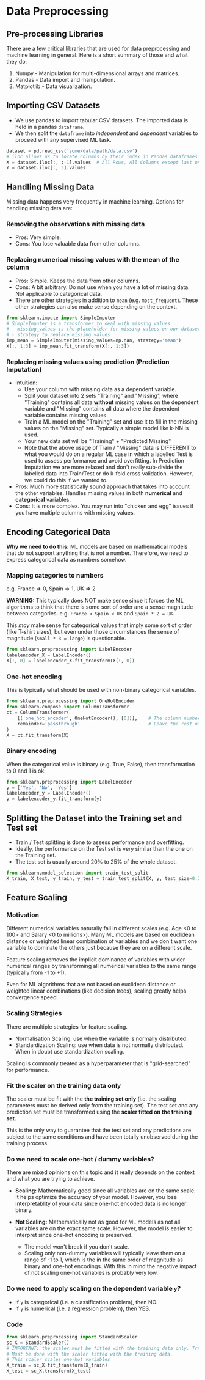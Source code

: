 # Data Preprocessing

## Pre-processing Libraries
There are a few critical libraries that are used for data preprocessing and machine learning in general.
Here is a short summary of those and what they do:
1. Numpy - Manipulation for multi-dimensional arrays and matrices.
2. Pandas - Data import and manipulation.
3. Matplotlib - Data visualization.

## Importing CSV Datasets
- We use pandas to import tabular CSV datasets. The imported data is held in
a pandas `dataframe`.
- We then split the `dataframe` into _independent_ and _dependent_ variables
to proceed with any supervised ML task.
```python
dataset = pd.read_csv('some/data/path/data.csv')
# iloc allows us to locate columns by their index in Pandas dataframes
X = dataset.iloc[:, :-1].values  # All Rows, All Columns except last one
Y = dataset.iloc[:, 3].values
```

## Handling Missing Data
Missing data happens very frequently in machine learning. Options for handling missing data are:

### Removing the observations with missing data
 - Pros: Very simple.
 - Cons: You lose valuable data from other columns.
  
### Replacing numerical missing values with the mean of the column
 - Pros: Simple. Keeps the data from other columns.
 - Cons: A bit arbitrary. Do not use when you have a lot of missing data. Not applicable to categorical data.
 - There are other strategies in addition to `mean` (e.g. `most_frequent`). These other strategies
  can also make sense depending on the context.
```python
from sklearn.impute import SimpleImputer
# SimpleImputer is a transformer to deal with missing values
# - missing_values is the placeholder for missing values on our dataset
# - strategy to replace missing values
imp_mean = SimpleImputer(missing_values=np.nan, strategy='mean')
X[:, 1:3] = imp_mean.fit_transform(X[:, 1:3])
```

### Replacing missing values using prediction (Prediction Imputation)
 - Intuition: 
     - Use your column with missing data as a dependent variable.
     - Split your dataset into 2 sets "Training" and "Missing", where "Training" contains all data __without__ missing values on the
     dependent variable and "Missing" contains all data where the dependent variable contains missing values.
     - Train a ML model on the "Training" set and use it to fill in the missing values on the "Missing" set. 
     Typically a simple model like k-NN is used.
     - Your new data set will be "Training" + "Predicted Missing"
     - Note that the above usage of Train / "Missing" data is DIFFERENT to what you would do on a regular ML case in which a
     labelled Test is used to assess performance and avoid overfitting. In Prediction Imputation we are more
     relaxed and don't really sub-divide the labelled data into Train/Test or do k-fold cross validation. However, we
     could do this if we wanted to.
  - Pros: Much more statistically sound approach that takes into account the other variables. Handles missing values
  in both __numerical__ and __categorical__ variables.
  - Cons: It is more complex. You may run into "chicken and egg" issues if you have multiple columns with missing values.

## Encoding Categorical Data
**Why we need to do this:**  ML models are based on mathematical models that do not support anything that is not a number.
Therefore, we need to express categorical data as numbers somehow. 

### Mapping categories to numbers
e.g. France => 0, Spain => 1, UK => 2

**WARNING:** This typically does NOT make sense since it forces the ML algorithms to think that there is some sort
of order and a sense magnitude between categories. e.g. `France < Spain < UK` and `Spain * 2 = UK`. 

This _may_ make sense for categorical values that imply some sort of order (like T-shirt sizes), but even under those
circumstances the sense of magnitude (`small * 3 = large`) is questionable.

```python
from sklearn.preprocessing import LabelEncoder
labelencoder_X = LabelEncoder()
X[:, 0] = labelencoder_X.fit_transform(X[:, 0])
``` 

### One-hot encoding
This is typically what should be used with non-binary categorical variables.
```python
from sklearn.preprocessing import OneHotEncoder
from sklearn.compose import ColumnTransformer
ct = ColumnTransformer(
    [('one_hot_encoder', OneHotEncoder(), [0])],    # The column numbers to be transformed (here is [0] but can be [0, 1, 3])
    remainder='passthrough'                         # Leave the rest of the columns untouched
)
X = ct.fit_transform(X)
```

### Binary encoding
When the categorical value is binary (e.g. True, False), then transformation to 0 and 1 is ok.
```python
from sklearn.preprocessing import LabelEncoder
y = ['Yes', 'No', 'Yes']
labelencoder_y = LabelEncoder()
y = labelencoder_y.fit_transform(y)
```

## Splitting the Dataset into the Training set and Test set
- Train / Test splitting is done to assess performance and overfitting.
- Ideally, the performance on the Test set is very similar than the one on the Training set.
- The test set is usually around 20% to 25% of the whole dataset.
```python
from sklearn.model_selection import train_test_split
X_train, X_test, y_train, y_test = train_test_split(X, y, test_size=0.2)
```

## Feature Scaling

### Motivation

Different numerical variables naturally fall in different scales (e.g. Age <0 to 100> and Salary <0 to millions>). Many ML models are
based on euclidean distance or weighted linear combination of variables and we don't want one variable to dominate
the others just because they are on a different scale.

Feature scaling removes the implicit dominance of variables with wider numerical ranges by transforming all
numerical variables to the same range (typically from -1 to +1).

Even for ML algorithms that are not based on euclidean distance or weighted linear combinations (like decision trees),
scaling greatly helps convergence speed.

### Scaling Strategies

There are multiple strategies for feature scaling.
- Normalisation Scaling: use when the variable is normally distributed. 
- Standardization Scaling: use when data is not normally distributed. When in doubt use standardization scaling.

Scaling is commonly treated as a hyperparameter that is "grid-searched" for performance.


### Fit the scaler on the training data only

The scaler must be fit with the **the training set only** (i.e. the scaling parameters must be derived only from
the training set). The test set and any prediction set must be transformed using the **scaler fitted on the
training set.**

This is the only way to guarantee that the test set and any predictions are subject to the same conditions
and have been totally unobserved during the training process.

### Do we need to scale one-hot / dummy variables?

There are mixed opinions on this topic and it really depends on the context and what you are trying to achieve.

- **Scaling:** Mathematically good since all variables are on the same scale. It helps optimize the accuracy of your model.
However, you lose interpretablity of your data since one-hot encoded data is no longer binary. 

- **Not Scaling:** Mathematically not as good for ML models as not all variables are on the exact same scale. However,
the model is easier to interpret since one-hot encoding is preserved.
   - The model won't break if you don't scale.
   - Scaling only non-dummy variables will typically leave them on a range of -1 to 1, which is the in the same
   order of magnitude as binary and one-hot encodings. With this in mind the negative impact of not scaling one-hot variables
   is probably very low.

### Do we need to apply scaling on the dependent variable `y`?

- If `y` is categorical (i.e. a classification problem), then NO.
- If `y` is numerical (i.e. a regression problem), then YES.

### Code
```python
from sklearn.preprocessing import StandardScaler
sc_X = StandardScaler()
# IMPORTANT: the scaler must be fitted with the training data only. Transfromation of the test and prediction sets
# Must be done with the scaler fitted with the training data.
# This scaler scales one-hot variables
X_train = sc_X.fit_transform(X_train)
X_test = sc_X.transform(X_test)
```